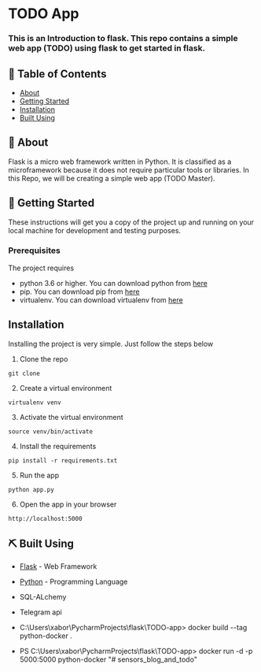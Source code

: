 # TODO App

### This is an Introduction to flask. This repo contains a simple web app (TODO) using flask to get started in flask.


## 📝 Table of Contents

- [About](#about)
- [Getting Started](#getting_started)
- [Installation](#installation)
- [Built Using](#built_using)

## 🧐 About <a name = "about"></a>

Flask is a micro web framework written in Python. It is classified as a microframework because it does not require particular tools or libraries.
In this Repo, we will be creating a simple web app (TODO Master).

## 🏁 Getting Started <a name = "getting_started"></a>

These instructions will get you a copy of the project up and running on your local machine for development and testing purposes.

### Prerequisites

The project requires 

- python 3.6 or higher. You can download python from [here](https://www.python.org/downloads/)
- pip. You can download pip from [here](https://pip.pypa.io/en/stable/installing/)
- virtualenv. You can download virtualenv from [here](https://virtualenv.pypa.io/en/latest/installation.html)


## Installation <a name = "installation"></a>

Installing the project is very simple. Just follow the steps below

1. Clone the repo

```
git clone
```

2. Create a virtual environment

```
virtualenv venv
```

3. Activate the virtual environment

```
source venv/bin/activate
```

4. Install the requirements

```
pip install -r requirements.txt
```

5. Run the app

```
python app.py
```

6. Open the app in your browser

```
http://localhost:5000
```



## ⛏️ Built Using <a name = "built_using"></a>

- [Flask](https://flask.palletsprojects.com/en/1.1.x/) - Web Framework
- [Python](https://www.python.org/) - Programming Language
- SQL-ALchemy
- Telegram api


- C:\Users\xabor\PycharmProjects\flask\TODO-app> docker build --tag python-docker .

- PS C:\Users\xabor\PycharmProjects\flask\TODO-app> docker run -d -p 5000:5000 python-docker
"# sensors_blog_and_todo" 
